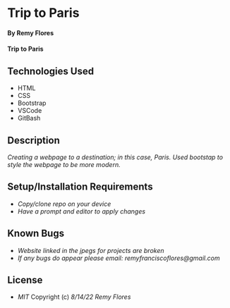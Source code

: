 # Trip to Paris

#### By Remy Flores

#### Trip to Paris

## Technologies Used
* HTML
* CSS
* Bootstrap
* VSCode
* GitBash

## Description
_Creating a webpage to a destination; in this case, Paris. Used bootstap to style the webpage to be more modern._

## Setup/Installation Requirements
* _Copy/clone repo on your device_
* _Have a prompt and editor to apply changes_

## Known Bugs
* _Website linked in the jpegs for projects are broken_
* _If any bugs do appear please email: remyfranciscoflores@gmail.com_

## License
* _MIT_
Copyright (c) _8/14/22_ _Remy Flores_